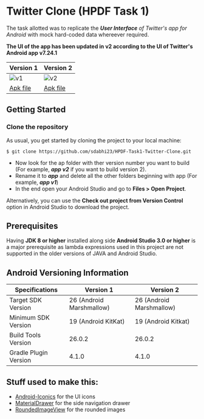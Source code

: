 # Twitter Clone (HPDF Task 1)

The task allotted was to replicate the _**User Interface** of Twitter's app for Android_ with mock hard-coded data whereever required.

**The UI of the app has been updated in v2 according to the UI of Twitter's Android app v7.24.1**

Version 1 | Version 2
---|---
![v1](http://gph.to/2AHbwvC)|![v2](http://gph.to/2ysGRMd)
[Apk file](http://www.mediafire.com/file/ez00qt3wv357b2k/HPDF-Task1-v1.apk)|[Apk file](http://www.mediafire.com/file/zw1nffrxb8v988u/HPDF-Task1-v2.apk)

## Getting Started

### Clone the repository

As usual, you get started by cloning the project to your local machine:

```
$ git clone https://github.com/sdabhi23/HPDF-Task1-Twitter-Clone.git
```

 * Now look for the ap folder with ther version number you want to build (For example, **_app v2_** if you want to build version 2).
 * Rename it to **_app_** and delete all the other folders beginning with app (For example, **_app v1_**)
 * In the end open your Android Studio and go to **Files > Open Project**.

Alternatively, you can use the **Check out project from Version Control** option in Android Studio to download the project.

## Prerequisites

Having **JDK 8 or higher** installed along side **Android Studio 3.0 or higher** is a major prerequisite as lambda expressions used in this project are not supported in the older versions of JAVA and Android Studio.

## Android Versioning Information
 Specifications | Version 1 | Version 2
 ---|---|---
 Target SDK Version | 26 (Android Marshmallow) | 26 (Android Marshmallow)
 Minimum SDK Version | 19 (Android KitKat) | 19 (Android Kitkat)
 Build Tools Version | 26.0.2 | 26.0.2
 Gradle Plugin Version | 4.1.0 | 4.1.0

## Stuff used to make this:

 * [Android-Iconics](https://github.com/mikepenz/Android-Iconics) for the UI icons
 * [MaterialDrawer](https://github.com/mikepenz/MaterialDrawer) for the side navigation drawer
 * [RoundedImageView](https://github.com/vinc3m1/RoundedImageView) for the rounded images